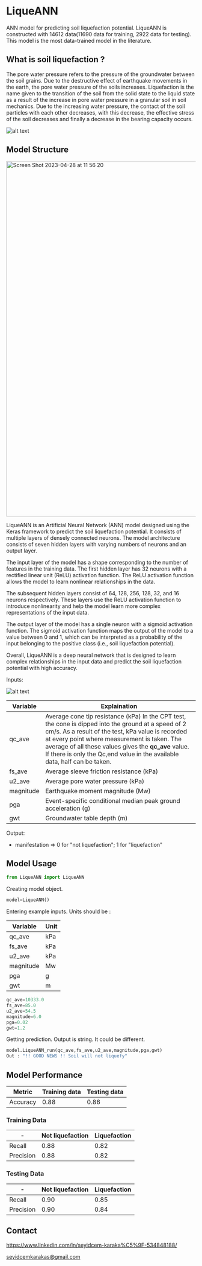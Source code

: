 # LiqueANN

ANN model for predicting soil liquefaction potential.
LiqueANN is constructed with 14612 data(11690 data for training, 2922 data for testing). This model is the most data-trained model in the literature.

## What is soil liquefaction ?

The pore water pressure refers to the pressure of the groundwater between the soil grains. Due to the destructive effect of earthquake movements in the earth, the pore water pressure of the soils increases. Liquefaction is the name given to the transition of the soil from the solid state to the liquid state as a result of the increase in pore water pressure in a granular soil in soil mechanics. Due to the increasing water pressure, the contact of the soil particles with each other decreases, with this decrease, the effective stress of the soil decreases and finally a decrease in the bearing capacity occurs.

![alt text](https://cdn.britannica.com/84/152184-050-0C74FF5D/qualities-soil.jpg)

## Model Structure

<img width="943" alt="Screen Shot 2023-04-28 at 11 56 20" src="https://user-images.githubusercontent.com/66181520/235103953-c13dd101-0da9-4bcf-9b8a-fda8129b5d43.png">

LiqueANN is an Artificial Neural Network (ANN) model designed using the Keras framework to predict the soil liquefaction potential. It consists of multiple layers of densely connected neurons. The model architecture consists of seven hidden layers with varying numbers of neurons and an output layer.

The input layer of the model has a shape corresponding to the number of features in the training data. The first hidden layer has 32 neurons with a rectified linear unit (ReLU) activation function. The ReLU activation function allows the model to learn nonlinear relationships in the data.

The subsequent hidden layers consist of 64, 128, 256, 128, 32, and 16 neurons respectively. These layers use the ReLU activation function to introduce nonlinearity and help the model learn more complex representations of the input data.

The output layer of the model has a single neuron with a sigmoid activation function. The sigmoid activation function maps the output of the model to a value between 0 and 1, which can be interpreted as a probability of the input belonging to the positive class (i.e., soil liquefaction potential).

Overall, LiqueANN is a deep neural network that is designed to learn complex relationships in the input data and predict the soil liquefaction potential with high accuracy.


Inputs:

![alt text](https://ars.els-cdn.com/content/image/1-s2.0-S0013795216301855-gr1.jpg)

 
| Variable  | Explaination |
| ------------- | ------------- |
| qc_ave | Average cone tip resistance (kPa) In the CPT test, the cone is dipped into the ground at a speed of 2 cm/s. As a result of the test, kPa value is recorded at every point where measurement is taken. The average of all these values gives the **qc_ave** value. If there is only the Qc,end value in the available data, half can be taken.  |
| fs_ave | Average sleeve friction resistance (kPa)  |
| u2_ave | Average pore water pressure (kPa)  |
| magnitude | Earthquake moment magnitude (Mw)  |
| pga | Event-specific conditional median peak ground acceleration (g)  |
| gwt | Groundwater table depth (m)  | 



Output:

- manifestation => 0 for "not liquefaction"; 1 for "liquefaction"

## Model Usage

```python
from LiqueANN import LiqueANN
```

Creating model object.
```python
model=LiqueANN()
```

Entering example inputs. Units should be :

| Variable  | Unit |
| ------------- | ------------- |
| qc_ave | kPa  |
| fs_ave | kPa  |
| u2_ave | kPa  |
| magnitude | Mw  |
| pga | g  |
| gwt | m  |



```python
qc_ave=10333.0
fs_ave=85.0
u2_ave=54.5
magnitude=6.0
pga=0.02
gwt=1.2
```

Getting prediction. Output is string. It could be different.
```python
model.LiqueANN_run(qc_ave,fs_ave,u2_ave,magnitude,pga,gwt)
Out : "!! GOOD NEWS !! Soil will not liquefy"
```
## Model Performance

| Metric  | Training data | Testing data |
| ------------- | ------------- |------------- |
| Accuracy | 0.88  | 0.86 |

### Training Data

| -  | Not liquefaction  | Liquefaction  |
| ------------- | ------------- |------------- |
| Recall | 0.88  | 0.82 |
| Precision | 0.88  | 0.82 |

### Testing Data

| -  | Not liquefaction  | Liquefaction  |
| ------------- | ------------- |------------- |
| Recall | 0.90  | 0.85 |
| Precision | 0.90  | 0.84 |


## Contact

https://www.linkedin.com/in/seyidcem-karaka%C5%9F-534848188/

seyidcemkarakas@gmail.com
